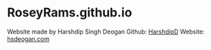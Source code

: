 # RoseyRams.github.io

Website made by Harshdip Singh Deogan
Github: [HarshdipD](https://github.com/HarshdipD)
Website: [hsdeogan.com](https://hsdeogan.com)
